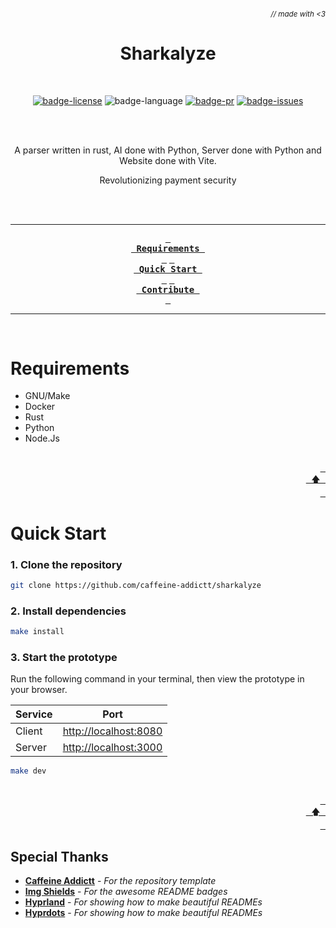 ###### _<div align="right"><sub>// made with <3</sub></div>_

<div align="center">

<!-- Project Banner -->

# Sharkalyze

<br>

<!-- Badges -->

[![badge-license]][license]
![badge-language]
[![badge-pr]][prs]
[![badge-issues]][issues]

<br><br>

<!-- Description -->

A parser written in rust, AI done with Python, Server done with Python
and Website done with Vite.

Revolutionizing payment security

<br><br>

---

<!-- TOC -->

**[<kbd> <br> Requirements <br> </kbd>](#requirements)**
**[<kbd> <br> Quick Start <br> </kbd>](#quick-start)**
**[<kbd> <br> Contribute <br> </kbd>][contribute]**

---

<br>

</div>

# Requirements

- GNU/Make
- Docker
- Rust
- Python
- Node.Js

<div align="right">
  <br>
  <a href="#-made-with-3"><kbd> <br> 🡅 <br> </kbd></a>
</div>

# Quick Start

### 1. Clone the repository

```sh
git clone https://github.com/caffeine-addictt/sharkalyze
```

### 2. Install dependencies

```sh
make install
```

### 3. Start the prototype

Run the following command in your terminal, then view the prototype in your browser.

| Service | Port                  |
| :------ | :-------------------: |
| Client  | [http://localhost:8080](http://localhost:8080) |
| Server  | [http://localhost:3000](http://localhost:3000) |

```sh
make dev
```

<div align="right">
  <br>
  <a href="#-made-with-3"><kbd> <br> 🡅 <br> </kbd></a>
</div>

## Special Thanks

- **[Caffeine Addictt][caffeine-addictt]** - _For the repository template_
- **[Img Shields][img-shields]** - _For the awesome README badges_
- **[Hyprland][hyprland]** - _For showing how to make beautiful READMEs_
- **[Hyprdots][hyprdots]** - _For showing how to make beautiful READMEs_

<!-- MARKDOWN LINKS & IMAGES -->
<!-- https://www.markdownguide.org/basic-syntax/#reference-style-links -->

[prs]: https://github.com/caffeine-addictt/sharkalyze/pulls
[issues]: https://github.com/caffeine-addictt/sharkalyze/issues
[license]: https://github.com/caffeine-addictt/sharkalyze/blob/main/LICENSE

<!---------------- {{Links}} ---------------->

[contribute]: https://github.com/caffeine-addictt/sharkalyze/blob/main/CONTRIBUTING.md

<!---------------- {{Thanks}} ---------------->

[caffeine-addictt]: https://github.com/caffeine-addictt
[hyprland]: https://github.com/hyprwm/Hyprland
[hyprdots]: https://github.com/prasanthrangan/hyprdots
[img-shields]: https://shields.io

<!---------------- {{Badges}} ---------------->

[badge-issues]: https://img.shields.io/github/issues/caffeine-addictt/sharkalyze
[badge-pr]: https://img.shields.io/github/issues-pr/caffeine-addictt/sharkalyze
[badge-language]: https://img.shields.io/github/languages/top/caffeine-addictt/sharkalyze
[badge-license]: https://img.shields.io/github/license/caffeine-addictt/sharkalyze
